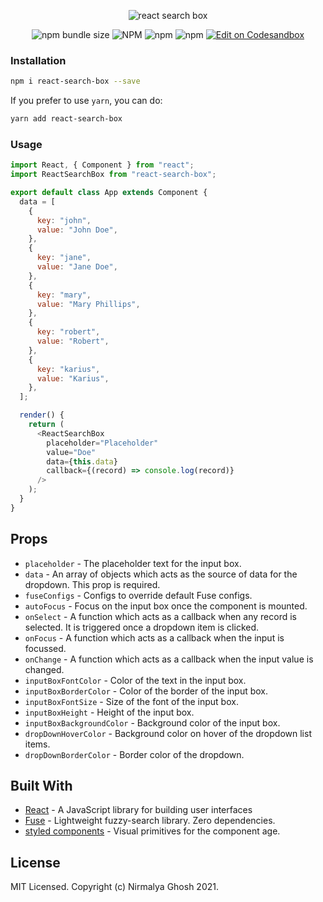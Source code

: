 <span align="center">
  
  ![react search box](https://user-images.githubusercontent.com/6391763/50571850-21a4f080-0dda-11e9-9370-ac16c4e93746.png)
  
  ![npm bundle size](https://img.shields.io/bundlephobia/minzip/react-search-box?style=for-the-badge) ![NPM](https://img.shields.io/npm/l/react-search-box?style=for-the-badge) ![npm](https://img.shields.io/npm/v/react-search-box?style=for-the-badge) ![npm](https://img.shields.io/npm/dw/react-search-box?style=for-the-badge) <a href="https://codesandbox.io/s/react-search-box-example-cra-17ml6?fontsize=14&hidenavigation=1&theme=dark" target="_blank">![Edit on Codesandbox](https://img.shields.io/badge/demo-Edit%20on%20Codesandbox-2385f7?style=for-the-badge&logo=codesandbox)</a>

</span>

### Installation

```sh
npm i react-search-box --save
```

If you prefer to use `yarn`, you can do:

```sh
yarn add react-search-box
```

### Usage

```js
import React, { Component } from "react";
import ReactSearchBox from "react-search-box";

export default class App extends Component {
  data = [
    {
      key: "john",
      value: "John Doe",
    },
    {
      key: "jane",
      value: "Jane Doe",
    },
    {
      key: "mary",
      value: "Mary Phillips",
    },
    {
      key: "robert",
      value: "Robert",
    },
    {
      key: "karius",
      value: "Karius",
    },
  ];

  render() {
    return (
      <ReactSearchBox
        placeholder="Placeholder"
        value="Doe"
        data={this.data}
        callback={(record) => console.log(record)}
      />
    );
  }
}
```

## Props

- `placeholder` - The placeholder text for the input box.
- `data` - An array of objects which acts as the source of data for the dropdown. This prop is required.
- `fuseConfigs` - Configs to override default Fuse configs.
- `autoFocus` - Focus on the input box once the component is mounted.
- `onSelect` - A function which acts as a callback when any record is selected. It is triggered once a dropdown item is clicked.
- `onFocus` - A function which acts as a callback when the input is focussed.
- `onChange` - A function which acts as a callback when the input value is changed.
- `inputBoxFontColor` - Color of the text in the input box.
- `inputBoxBorderColor` - Color of the border of the input box.
- `inputBoxFontSize` - Size of the font of the input box.
- `inputBoxHeight` - Height of the input box.
- `inputBoxBackgroundColor` - Background color of the input box.
- `dropDownHoverColor` - Background color on hover of the dropdown list items.
- `dropDownBorderColor` - Border color of the dropdown.

## Built With

- [React](https://reactjs.org/) - A JavaScript library for building user interfaces
- [Fuse](http://fusejs.io/) - Lightweight fuzzy-search library. Zero dependencies.
- [styled components](https://www.styled-components.com/) - Visual primitives for the component age.

## License

MIT Licensed. Copyright (c) Nirmalya Ghosh 2021.
